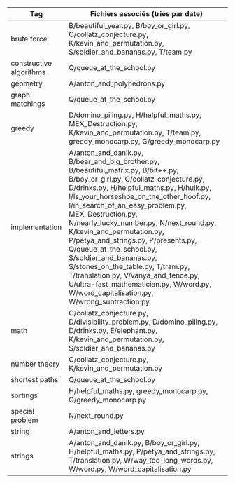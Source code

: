 | Tag              | Fichiers associés (triés par date) |
|------------------|-----------------------------------|
| brute force      | B/beautiful_year.py, B/boy_or_girl.py, C/collatz_conjecture.py, K/kevin_and_permutation.py, S/soldier_and_bananas.py, T/team.py |
| constructive algorithms | Q/queue_at_the_school.py |
| geometry         | A/anton_and_polyhedrons.py |
| graph matchings  | Q/queue_at_the_school.py |
| greedy           | D/domino_piling.py, H/helpful_maths.py, MEX_Destruction.py, K/kevin_and_permutation.py, T/team.py, greedy_monocarp.py, G/greedy_monocarp.py |
| implementation   | A/anton_and_danik.py, B/bear_and_big_brother.py, B/beautiful_matrix.py, B/bit++.py, B/boy_or_girl.py, C/collatz_conjecture.py, D/drinks.py, H/helpful_maths.py, H/hulk.py, I/Is_your_horseshoe_on_the_other_hoof.py, I/in_search_of_an_easy_problem.py, MEX_Destruction.py, N/nearly_lucky_number.py, N/next_round.py, K/kevin_and_permutation.py, P/petya_and_strings.py, P/presents.py, Q/queue_at_the_school.py, S/soldier_and_bananas.py, S/stones_on_the_table.py, T/tram.py, T/translation.py, V/vanya_and_fence.py, U/ultra-fast_mathematician.py, W/word.py, W/word_capitalisation.py, W/wrong_subtraction.py |
| math             | C/collatz_conjecture.py, D/divisibility_problem.py, D/domino_piling.py, D/drinks.py, E/elephant.py, K/kevin_and_permutation.py, S/soldier_and_bananas.py |
| number theory    | C/collatz_conjecture.py, K/kevin_and_permutation.py |
| shortest paths   | Q/queue_at_the_school.py |
| sortings         | H/helpful_maths.py, greedy_monocarp.py, G/greedy_monocarp.py |
| special problem  | N/next_round.py |
| string           | A/anton_and_letters.py |
| strings          | A/anton_and_danik.py, B/boy_or_girl.py, H/helpful_maths.py, P/petya_and_strings.py, T/translation.py, W/way_too_long_words.py, W/word.py, W/word_capitalisation.py |
